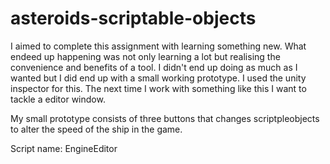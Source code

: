 # asteroids-scriptable-objects

I aimed to complete this assignment with learning something new. What endeed up happening was not only learning a lot but realising 
the convenience and benefits of a tool. I didn't end up doing as much as I wanted but I did end up with a small working prototype. I used the unity inspector for this.
The next time I work with something like this I want to tackle a editor window.

My small prototype consists of three buttons that changes scriptpleobjects to alter the speed of the ship in the game.

Script name: EngineEditor
